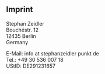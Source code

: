 ## Imprint

Stephan Zeidler  
Bouchéstr. 12  
12435 Berlin  
Germany

E-Mail: info at stephanzeidler punkt de  
Tel.: +49 30 536 007 18  
UStID: DE291231657  
